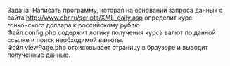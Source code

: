 Задача: Написать программу, которая на основании запроса данных с сайта http://www.cbr.ru/scripts/XML_daily.asp определит курс гонконского доллара к российскому рублю</br>
Файл config.php содержит логику получения курса валют по данной ссылке и поиск необходимой валюты.</br>
Файл viewPage.php отрисовывает страницу в браузере и выводит полученные данные.</br>
